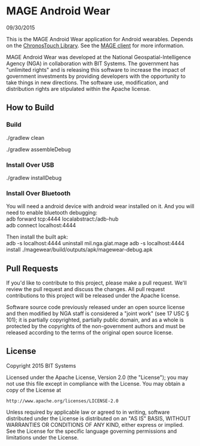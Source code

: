# MAGE Android Wear

09/30/2015

This is the MAGE Android Wear application for Android wearables. Depends on the [ChronosTouch Library](https://github.com/ngageoint/mage-chronostouch-android).  See the [MAGE client](https://github.com/ngageoint/mage-android) for more information.

MAGE Android Wear was developed at the National Geospatial-Intelligence Agency (NGA) in collaboration with BIT Systems. The government has "unlimited rights" and is releasing this software to increase the impact of government investments by providing developers with the opportunity to take things in new directions. The software use, modification, and distribution rights are stipulated within the Apache license.

## How to Build

### Build

./gradlew clean

./gradlew assembleDebug

### Install Over USB

./gradlew installDebug

### Install Over Bluetooth

You will need a android device with android wear installed on it.  And you will need to enable bluetooth debugging:  
adb forward tcp:4444 localabstract:/adb-hub  
adb connect localhost:4444  

Then install the built apk:  
adb -s localhost:4444 uninstall mil.nga.giat.mage
adb -s localhost:4444 install ./magewear/build/outputs/apk/magewear-debug.apk  

## Pull Requests

If you'd like to contribute to this project, please make a pull request. We'll review the pull request and discuss the changes. All pull request contributions to this project will be released under the Apache license.

Software source code previously released under an open source license and then modified by NGA staff is considered a "joint work" (see 17 USC § 101); it is partially copyrighted, partially public domain, and as a whole is protected by the copyrights of the non-government authors and must be released according to the terms of the original open source license.

## License

Copyright 2015 BIT Systems

Licensed under the Apache License, Version 2.0 (the "License");
you may not use this file except in compliance with the License.
You may obtain a copy of the License at

    http://www.apache.org/licenses/LICENSE-2.0

Unless required by applicable law or agreed to in writing, software
distributed under the License is distributed on an "AS IS" BASIS,
WITHOUT WARRANTIES OR CONDITIONS OF ANY KIND, either express or implied.
See the License for the specific language governing permissions and
limitations under the License.
